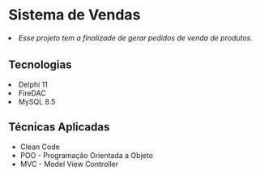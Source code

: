 <h1>Sistema de Vendas</h1>
<h6>
    <li>Esse projeto tem a finalizade de gerar pedidos de venda de produtos.</li>
</h6>
<h2>Tecnologias</h2>
  <li>Delphi 11</li>
  <li>FireDAC</li>
  <li>MySQL 8.5</li>
</ul>
<h2>Técnicas Aplicadas</h2>
<ul>
  <li>Clean Code</li>
  <li>POO - Programação Orientada a Objeto</li>
  <li>MVC - Model View Controller</li>  
</ul>

